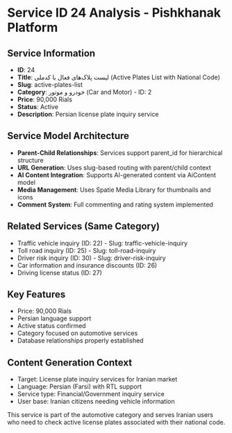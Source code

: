 # Service ID 24 Analysis - Pishkhanak Platform

## Service Information
- **ID**: 24
- **Title**: لیست پلاک‌های فعال با کدملی (Active Plates List with National Code)
- **Slug**: active-plates-list
- **Category**: خودرو و موتور (Car and Motor) - ID: 2
- **Price**: 90,000 Rials
- **Status**: Active
- **Description**: Persian license plate inquiry service

## Service Model Architecture
- **Parent-Child Relationships**: Services support parent_id for hierarchical structure
- **URL Generation**: Uses slug-based routing with parent/child context
- **AI Content Integration**: Supports AI-generated content via AiContent model
- **Media Management**: Uses Spatie Media Library for thumbnails and icons
- **Comment System**: Full commenting and rating system implemented

## Related Services (Same Category)
- Traffic vehicle inquiry (ID: 22) - Slug: traffic-vehicle-inquiry
- Toll road inquiry (ID: 25) - Slug: toll-road-inquiry
- Driver risk inquiry (ID: 30) - Slug: driver-risk-inquiry
- Car information and insurance discounts (ID: 26)
- Driving license status (ID: 27)

## Key Features
- Price: 90,000 Rials
- Persian language support
- Active status confirmed
- Category focused on automotive services
- Database relationships properly established

## Content Generation Context
- Target: License plate inquiry services for Iranian market
- Language: Persian (Farsi) with RTL support
- Service type: Financial/Government inquiry service
- User base: Iranian citizens needing vehicle information

This service is part of the automotive category and serves Iranian users who need to check active license plates associated with their national code.
